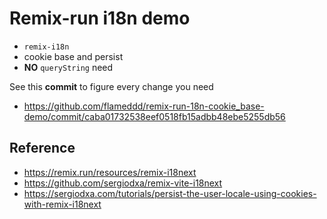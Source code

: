 # Remix-run i18n demo
- `remix-i18n`
- cookie base and persist
- **NO** `queryString` need

See this **commit** to figure every change you need
- https://github.com/flameddd/remix-run-18n-cookie_base-demo/commit/caba01732538eef0518fb15adbb48ebe5255db56

## Reference

- https://remix.run/resources/remix-i18next
- https://github.com/sergiodxa/remix-vite-i18next
- https://sergiodxa.com/tutorials/persist-the-user-locale-using-cookies-with-remix-i18next
